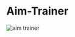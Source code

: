 # Aim-Trainer

![aim trainer](https://user-images.githubusercontent.com/86614477/179360785-d2035ba8-a9da-4fd0-9793-05d347bcd8b7.png)
